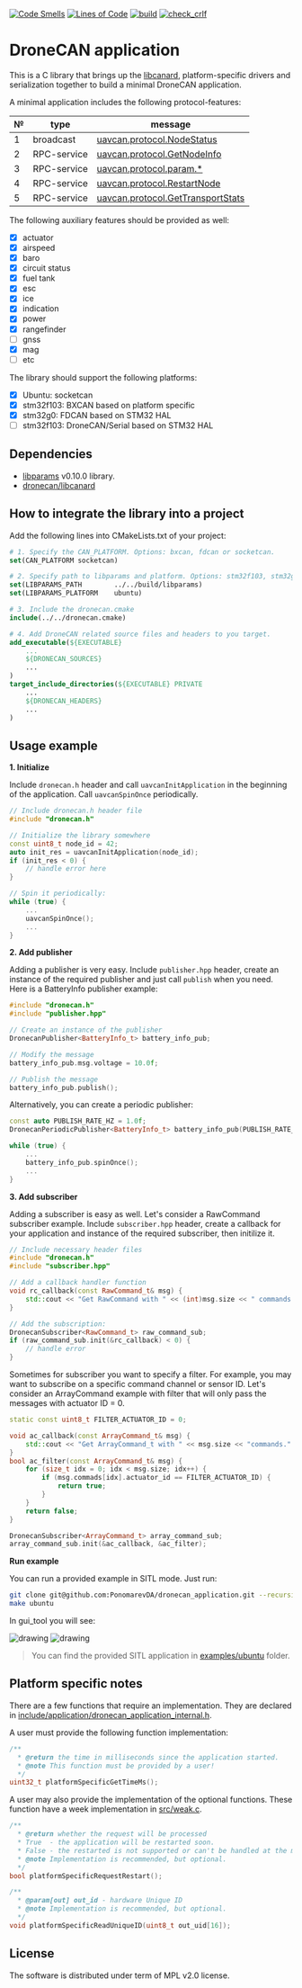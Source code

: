 [![Code Smells](https://sonarcloud.io/api/project_badges/measure?project=PonomarevDA_dronecan_application&metric=code_smells)](https://sonarcloud.io/summary/new_code?id=PonomarevDA_dronecan_application) [![Lines of Code](https://sonarcloud.io/api/project_badges/measure?project=PonomarevDA_dronecan_application&metric=ncloc)](https://sonarcloud.io/summary/new_code?id=PonomarevDA_dronecan_application) [![build](https://github.com/PonomarevDA/dronecan_application/actions/workflows/build.yml/badge.svg)](https://github.com/PonomarevDA/dronecan_application/actions/workflows/build.yml)  [![check_crlf](https://github.com/PonomarevDA/dronecan_application/actions/workflows/check_crlf.yml/badge.svg)](https://github.com/PonomarevDA/dronecan_application/actions/workflows/check_crlf.yml)

# DroneCAN application

This is a C library that brings up the [libcanard](https://github.com/dronecan/libcanard), platform-specific drivers and serialization together to build a minimal DroneCAN application.

A minimal application includes the following protocol-features:

| № | type      | message  |
| - | --------- | -------- |
| 1 | broadcast | [uavcan.protocol.NodeStatus](https://legacy.uavcan.org/Specification/7._List_of_standard_data_types/#nodestatus) |
| 2 | RPC-service | [uavcan.protocol.GetNodeInfo](https://legacy.uavcan.org/Specification/7._List_of_standard_data_types/#getnodeinfo) |
| 3 | RPC-service | [uavcan.protocol.param.*](https://legacy.uavcan.org/Specification/7._List_of_standard_data_types/#uavcanprotocolparam) |
| 4 | RPC-service | [uavcan.protocol.RestartNode](https://legacy.uavcan.org/Specification/7._List_of_standard_data_types/#restartnode) |
| 5 | RPC-service | [uavcan.protocol.GetTransportStats](https://legacy.uavcan.org/Specification/7._List_of_standard_data_types/#gettransportstats) |

The following auxiliary features should be provided as well:

- [x] actuator
- [x] airspeed
- [x] baro
- [x] circuit status
- [x] fuel tank
- [x] esc
- [x] ice
- [x] indication
- [x] power
- [x] rangefinder
- [ ] gnss
- [x] mag
- [ ] etc

The library should support the following platforms:
- [x] Ubuntu: socketcan
- [x] stm32f103: BXCAN based on platform specific
- [x] stm32g0: FDCAN based on STM32 HAL
- [ ] stm32f103: DroneCAN/Serial based on STM32 HAL

## Dependencies

- [libparams](https://github.com/PonomarevDA/libparams) v0.10.0 library.
- [dronecan/libcanard](https://github.com/dronecan/libcanard)

## How to integrate the library into a project

Add the following lines into CMakeLists.txt of your project:

```cmake
# 1. Specify the CAN_PLATFORM. Options: bxcan, fdcan or socketcan.
set(CAN_PLATFORM socketcan)

# 2. Specify path to libparams and platform. Options: stm32f103, stm32g0b1, ubuntu.
set(LIBPARAMS_PATH        ../../build/libparams)
set(LIBPARAMS_PLATFORM    ubuntu)

# 3. Include the dronecan.cmake
include(../../dronecan.cmake)

# 4. Add DroneCAN related source files and headers to you target.
add_executable(${EXECUTABLE}
    ...
    ${DRONECAN_SOURCES}
    ...
)
target_include_directories(${EXECUTABLE} PRIVATE
    ...
    ${DRONECAN_HEADERS}
    ...
)
```


## Usage example

**1. Initialize**

Include `dronecan.h` header and call `uavcanInitApplication` in the beginning of the application. Call `uavcanSpinOnce` periodically.

```c++
// Include dronecan.h header file
#include "dronecan.h"

// Initialize the library somewhere
const uint8_t node_id = 42;
auto init_res = uavcanInitApplication(node_id);
if (init_res < 0) {
    // handle error here
}

// Spin it periodically:
while (true) {
    ...
    uavcanSpinOnce();
    ...
}
```

**2. Add publisher**

Adding a publisher is very easy. Include `publisher.hpp` header, create an instance of the required publisher and just call `publish` when you need. Here is a BatteryInfo publisher example:

```c++
#include "dronecan.h"
#include "publisher.hpp"

// Create an instance of the publisher
DronecanPublisher<BatteryInfo_t> battery_info_pub;

// Modify the message
battery_info_pub.msg.voltage = 10.0f;

// Publish the message
battery_info_pub.publish();
```

Alternatively, you can create a periodic publisher:

```c++
const auto PUBLISH_RATE_HZ = 1.0f;
DronecanPeriodicPublisher<BatteryInfo_t> battery_info_pub(PUBLISH_RATE_HZ);

while (true) {
    ...
    battery_info_pub.spinOnce();
    ...
}
```

**3. Add subscriber**

Adding a subscriber is easy as well. Let's consider a RawCommand subscriber example. Include `subscriber.hpp` header, create a callback for your application and instance of the required subscriber, then initilize it.

```c++
// Include necessary header files
#include "dronecan.h"
#include "subscriber.hpp"

// Add a callback handler function
void rc_callback(const RawCommand_t& msg) {
    std::cout << "Get RawCommand with " << (int)msg.size << " commands." << std::endl;
}

// Add the subscription:
DronecanSubscriber<RawCommand_t> raw_command_sub;
if (raw_command_sub.init(&rc_callback) < 0) {
    // handle error
}
```

Sometimes for subscriber you want to specify a filter. For example, you may want to subscribe on a specific command channel or sensor ID. Let's consider an ArrayCommand example with filter that will only pass the messages with actuator ID = 0.

```c++
static const uint8_t FILTER_ACTUATOR_ID = 0;

void ac_callback(const ArrayCommand_t& msg) {
    std::cout << "Get ArrayCommand_t with " << msg.size << "commands." << std::endl;
}
bool ac_filter(const ArrayCommand_t& msg) {
    for (size_t idx = 0; idx < msg.size; idx++) {
        if (msg.commads[idx].actuator_id == FILTER_ACTUATOR_ID) {
            return true;
        }
    }
    return false;
}

DronecanSubscriber<ArrayCommand_t> array_command_sub;
array_command_sub.init(&ac_callback, &ac_filter);
```

**Run example**

You can run a provided example in SITL mode. Just run:

```bash
git clone git@github.com:PonomarevDA/dronecan_application.git --recursive
make ubuntu
```

In gui_tool you will see:

<img src="https://raw.githubusercontent.com/wiki/PonomarevDA/dronecan_application/assets/ubuntu_minimal.gif" alt="drawing">


<img src="https://raw.githubusercontent.com/wiki/PonomarevDA/dronecan_application/assets/ubuntu_publisher.gif" alt="drawing">


> You can find the provided SITL application in [examples/ubuntu](examples/ubuntu) folder.

## Platform specific notes

There are a few functions that require an implementation. They are declared in [include/application/dronecan_application_internal.h](include/application/dronecan_application_internal.h).

A user must provide the following function implementation:

```c++
/**
  * @return the time in milliseconds since the application started.
  * @note This function must be provided by a user!
  */
uint32_t platformSpecificGetTimeMs();
```

A user may also provide the implementation of the optional functions. These function have a week implementation in [src/weak.c](src/weak.c).

```c++
/**
  * @return whether the request will be processed
  * True  - the application will be restarted soon.
  * False - the restarted is not supported or can't be handled at the moment.
  * @note Implementation is recommended, but optional.
  */
bool platformSpecificRequestRestart();

/**
  * @param[out] out_id - hardware Unique ID
  * @note Implementation is recommended, but optional.
  */
void platformSpecificReadUniqueID(uint8_t out_uid[16]);
```

## License

The software is distributed under term of MPL v2.0 license.
